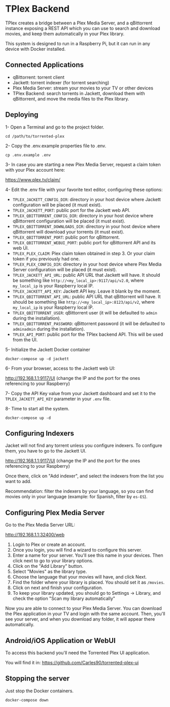 # TPlex Backend

TPlex creates a bridge between a Plex Media Server, and a qBittorrent instance exposing a REST API which you can use to
search and download movies, and keep them automatically in your Plex library.

This system is designed to run in a Raspberry Pi, but it can run in any device with Docker installed.

## Connected Applications

- qBittorrent: torrent client
- Jackett: torrent indexer (for torrent searching)
- Plex Media Server: stream your movies to your TV or other devices
- TPlex Backend: search torrents in Jackett, download them with qBittorrent, and move the media files to the Plex
  library.

## Deploying

1- Open a Terminal and go to the project folder.

```shell
cd /path/to/torrented-plex
```

2- Copy the .env.example properties file to .env.

```shell
cp .env.example .env
```

3- In case you are starting a new Plex Media Server, request a claim token with your Plex account here:

https://www.plex.tv/claim/

4- Edit the .env file with your favorite text editor, configuring these options:

- `TPLEX_JACKETT_CONFIG_DIR`: directory in your host device where Jackett configuration will be placed (it must exist).
- `TPLEX_JACKETT_PORT`: public port for the Jackett web API.
- `TPLEX_QBITTORRENT_CONFIG_DIR`: directory in your host device where qBittorrent configuration will be placed (it must
  exist).
- `TPLEX_QBITTORRENT_DOWNLOADS_DIR`: directory in your host device where qBittorrent will download your torrents (it
  must exist).
- `TPLEX_QBITTORRENT_PORT`: public port for qBittorrent.
- `TPLEX_QBITTORRENT_WEBUI_PORT`: public port for qBittorrent API and its web UI.
- `TPLEX_PLEX_CLAIM`: Plex claim token obtained in step 3. Or your claim token if you previously had one.
- `TPLEX_PLEX_CONFIG_DIR`: directory in your host device where Plex Media Server configuration will be placed (it must
  exist).
- `TPLEX_JACKETT_API_URL`: public API URL that Jackett will have. It should be something
  like `http://<my_local_ip>:9117/api/v2.0`, where `my_local_ip` is your Raspberry local IP.
- `TPLEX_JACKETT_API_KEY`: Jackett API key. Leave it blank by the moment.
- `TPLEX_QBITTORRENT_API_URL`: public API URL that qBittorrent will have. It should be something
  like `http://<my_local_ip>:8123/api/v2`, where `my_local_ip` is your Raspberry local IP.
- `TPLEX_QBITTORRENT_USER`: qBittorrent user (it will be defaulted to `admin` during the installation).
- `TPLEX_QBITTORRENT_PASSWORD`: qBittorrent password (it will be defaulted to `adminadmin` during the installation).
- `TPLEX_API_PORT`: public port for the TPlex backend API. This will be used from the UI.

5- Initialize the Jackett Docker container

```shell
docker-compose up -d jackett
```

6- From your browser, access to the Jackett web UI:

http://192.168.1.1:9117/UI (change the IP and the port for the ones referencing to your Raspberry)

7- Copy the API Key value from your Jackett dashboard and set it to the `TPLEX_JACKETT_API_KEY` parameter in your `.env`
file.

8- Time to start all the system.

```shell
docker-compose up -d
```

## Configuring Indexers

Jacket will not find any torrent unless you configure indexers. To configure them, you have to go to the Jackett UI.

http://192.168.1.1:9117/UI (change the IP and the port for the ones referencing to your Raspberry)

Once there, click on "Add indexer", and select the indexers from the list you want to add.

Recommendation: filter the indexers by your language, so you can find movies only in your language (example: for
Spanish, filter by `es-ES`).

## Configuring Plex Media Server

Go to the Plex Media Server URL:

http://192.168.1.1:32400/web

1. Login to Plex or create an account.
2. Once you login, you will find a wizard to configure this server.
3. Enter a name for your server. You'll see this name in your devices. Then click next to go to your library options.
4. Click on the "Add Library" button.
5. Select "Movies" as the library type.
6. Choose the language that your movies will have, and click Next.
7. Find the folder where your library is placed. You should set it as `/movies`.
8. Click on next and finish your configuration.
9. To keep your library updated, you should go to Settings -> Library, and check the option "Scan my library
   automatically"

Now you are able to connect to your Plex Media Server. You can download the Plex application in your TV and login with
the same account. Then, you'll see your server, and when you download any folder, it will appear there automatically.

## Android/iOS Application or WebUI

To access this backend you'll need the Torrented Plex UI application.

You will find it in: https://github.com/Carles90/torrented-plex-ui

## Stopping the server

Just stop the Docker containers.

```shell
docker-compose down
```